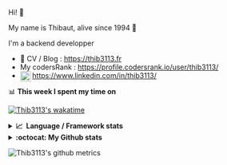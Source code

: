 Hi! 👋

My name is Thibaut, alive since 1994 🍷

I'm a backend developper

-   📝 CV / Blog : https://thib3113.fr
-   My codersRank : https://profile.codersrank.io/user/thib3113/
-   <a href="https://www.linkedin.com/in/thib3113/"><img align="left" alt="Thib3113's Linkedin" width="21px" src="https://raw.githubusercontent.com/peterthehan/peterthehan/master/assets/linkedin.svg" /></a> https://www.linkedin.com/in/thib3113/

📊 **This week I spent my time on**

[![Thib3113's wakatime](https://github-readme-stats.vercel.app/api/wakatime?username=thib3113&layout=default&theme=dracula&langs_count=6&hide_title=true&hide_border=true)](https://wakatime.com/@thib3113)

<details>
  <summary><b>📈&nbsp;&nbsp;Language&nbsp;/&nbsp;Framework stats</b></summary>
  <br/>  
  <a href='https://profile.codersrank.io/user/thib3113/'>
  <img src='http://cr-skills-chart-widget.azurewebsites.net/api/api?username=thib3113&padding=30&skills=php,batchfile,javascript,less,mysql,reactjs,scss,shell,typescript,vue'>
  </a>
</details>

<details>
  <summary><b>:octocat: My Github stats</b></summary>
  <br/>  
  
  <img src="https://github-readme-stats.vercel.app/api?username=thib3113&theme=dracula&show_icons=true&" alt="Thib3113's GitHub stats" />

<!--START_SECTION:activity-->

1. 🗣 Commented on [#195](https://github.com/Art-of-WiFi/UniFi-API-client/pull/195#issuecomment-1645067278) in [Art-of-WiFi/UniFi-API-client](https://github.com/Art-of-WiFi/UniFi-API-client)
2. 💪 Opened PR [#639](https://github.com/thib3113/unifi-client/pull/639) in [thib3113/unifi-client](https://github.com/thib3113/unifi-client)
3. ❗ Opened issue [#638](https://github.com/thib3113/unifi-client/issues/638) in [thib3113/unifi-client](https://github.com/thib3113/unifi-client)
4. 🗣 Commented on [#195](https://github.com/Art-of-WiFi/UniFi-API-client/pull/195#issuecomment-1644992377) in [Art-of-WiFi/UniFi-API-client](https://github.com/Art-of-WiFi/UniFi-API-client)
5. 🎉 Merged PR [#626](https://github.com/thib3113/unifi-client/pull/626) in [thib3113/unifi-client](https://github.com/thib3113/unifi-client)
 <!--END_SECTION:activity-->

</details>

![Thib3113's github metrics](https://gist.githubusercontent.com/thib3113/83a96e16f8bca103f1b0e376186c66ec/raw/github-metrics.svg)
